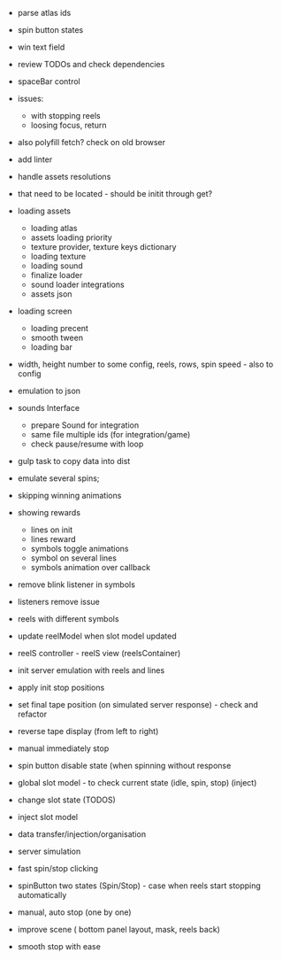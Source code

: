 - parse atlas ids

- spin button states

- win text field

- review TODOs and check dependencies

- spaceBar control

- issues:
    - with stopping reels
    - loosing focus, return

- also polyfill fetch? check on old browser
- add linter

 - handle assets resolutions

- that need to be located - should be initit through get?

+ loading assets
    + loading atlas
    + assets loading priority
    + texture provider, texture keys dictionary
    + loading texture
    + loading sound
    + finalize loader
    + sound loader integrations
    + assets json

+ loading screen
    + loading precent
    + smooth tween
    + loading bar

+ width, height number to some config, reels, rows, spin speed - also to config
+ emulation to json
+ sounds Interface
    + prepare Sound for integration
    + same file multiple ids (for integration/game)
    + check pause/resume with loop

+ gulp task to copy data into dist
+ emulate several spins;
+ skipping winning animations

+ showing rewards
    + lines on init
    + lines reward
    + symbols toggle animations
    + symbol on several lines
    + symbols animation over callback

+ remove blink listener in symbols
+ listeners remove issue
+ reels with different symbols
+ update reelModel when slot model updated
+ reelS  controller - reelS view (reelsContainer)
+ init server emulation with reels and lines
+ apply init stop positions
+ set final tape position (on simulated server response) - check and refactor
+ reverse tape display (from left to right)
+ manual immediately stop
+ spin button disable state (when spinning without response
+ global slot model - to check current state (idle, spin, stop) (inject)
+ change slot state (TODOS)
+ inject slot model
+ data transfer/injection/organisation
+ server simulation
+ fast spin/stop clicking
+ spinButton two states (Spin/Stop) - case when reels start stopping automatically
+ manual, auto stop (one by one)
+ improve scene ( bottom panel layout, mask, reels back)
+ smooth stop with ease


